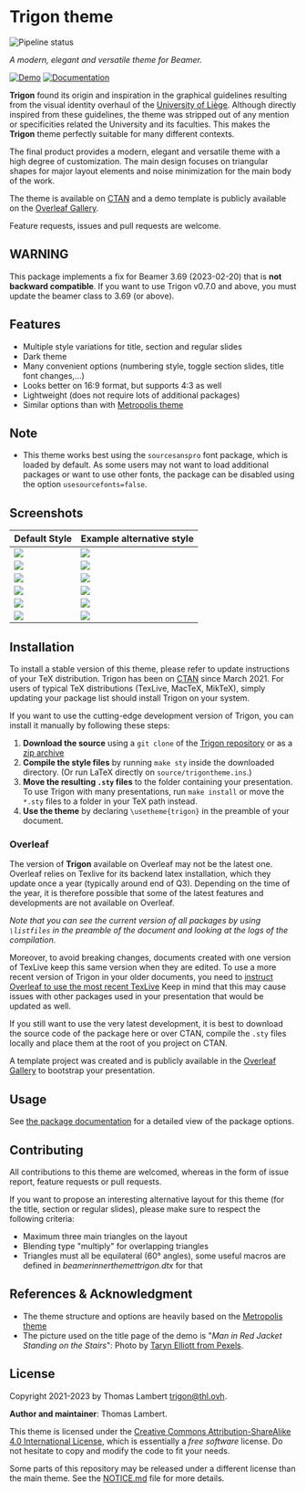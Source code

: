 # Trigon theme

![Pipeline status](https://gitlab.com/thlamb/beamertheme-trigon/badges/master/pipeline.svg)

_A modern, elegant and versatile theme for Beamer._

[![Demo][demo-shield]][demo-url]
[![Documentation][docs-shield]][docs-url]

**Trigon** found its origin and inspiration in the graphical guidelines
resulting from the visual identity overhaul of the [University of
Liège](https://www.uliege.be/cms/c_9247131/en/a-new-visual-identity).
Although directly inspired from these guidelines, the theme was stripped out of
any mention or specificities related the University and its faculties. This
makes the **Trigon** theme perfectly suitable for many different contexts.

The final product provides a modern, elegant and versatile theme with a
high degree of customization.
The main design focuses on triangular shapes for major layout elements and noise
minimization for the main body of the work.

The theme is available on [CTAN](https://ctan.org/pkg/beamertheme-trigon)
and a demo template is publicly available on the [Overleaf
Gallery][overleaf-gallery].

Feature requests, issues and pull requests are welcome.

## WARNING
This package implements a fix for Beamer 3.69 (2023-02-20) that is **not
backward compatible**. If you want to use Trigon v0.7.0 and above, you must
update the beamer class to 3.69 (or above).

## Features

- Multiple style variations for title, section and regular slides
- Dark theme
- Many convenient options (numbering style, toggle section slides, title font
  changes,...)
- Looks better on 16:9 format, but supports 4:3 as well
- Lightweight (does not require lots of additional packages)
- Similar options than with [Metropolis theme](https://github.com/matze/mtheme)

## Note

- This theme works best using the `sourcesanspro` font package, which is loaded
  by default. As some users may not want to load additional packages or want to
  use other fonts, the package can be disabled using the option
  `usesourcefonts=false`.

## Screenshots

Default Style                           |  Example alternative style
----------------------------------------|---------------------------------------
![](https://thlamb.gitlab.io/beamertheme-trigon/trigon_demo-01.jpg)  |  ![](https://thlamb.gitlab.io/beamertheme-trigon/trigon_demo_alt-01.jpg)
![](https://thlamb.gitlab.io/beamertheme-trigon/trigon_demo-03.jpg)  |  ![](https://thlamb.gitlab.io/beamertheme-trigon/trigon_demo_alt-03.jpg)
![](https://thlamb.gitlab.io/beamertheme-trigon/trigon_demo-04.jpg)  |  ![](https://thlamb.gitlab.io/beamertheme-trigon/trigon_demo_alt-04.jpg)
![](https://thlamb.gitlab.io/beamertheme-trigon/trigon_demo-07.jpg)  |  ![](https://thlamb.gitlab.io/beamertheme-trigon/trigon_demo_alt-07.jpg)
![](https://thlamb.gitlab.io/beamertheme-trigon/trigon_demo-09.jpg)  |  ![](https://thlamb.gitlab.io/beamertheme-trigon/trigon_demo_alt-09.jpg)
![](https://thlamb.gitlab.io/beamertheme-trigon/trigon_demo-13.jpg)  |  ![](https://thlamb.gitlab.io/beamertheme-trigon/trigon_demo_alt-13.jpg)

## Installation

To install a stable version of this theme, please refer to update instructions
of your TeX distribution. Trigon has been on
[CTAN](https://ctan.org/pkg/beamertheme-trigon) since March 2021. For users of
typical TeX distributions (TexLive, MacTeX, MikTeX), simply updating your
package list should install Trigon on your system.

If you want to use the cutting-edge development version of Trigon, you can
install it manually by following these steps:

1. **Download the source** using a `git clone` of the [Trigon
   repository](https://gitlab.com/thlamb/beamertheme-trigon) or as a [zip
   archive](https://gitlab.com/thlamb/beamertheme-trigon/-/archive/master/beamertheme-trigon-master.zip)
2. **Compile the style files** by running `make sty` inside the downloaded
   directory. (Or run LaTeX directly on `source/trigontheme.ins`.)
3. **Move the resulting `.sty` files** to the folder containing your
   presentation. To use Trigon with many presentations, run `make install` or
   move the `*.sty` files to a folder in your TeX path instead.
4. **Use the theme** by declaring `\usetheme{trigon}` in the preamble of your
   document.

### Overleaf

The version of **Trigon** available on Overleaf may not be the latest one.
Overleaf relies on Texlive for its backend latex installation, which they update
once a year (typically around end of Q3). Depending on the time of the year, it
is therefore possible that some of the latest features and developments are not
available on Overleaf.

_Note that you can see the current version of all packages by using `\listfiles`
in the preamble of the document and looking at the logs of the compilation._

Moreover, to avoid breaking changes, documents created with one version of
TexLive keep this same version when they are edited. To use a more recent
version of Trigon in your older documents, you need to [instruct Overleaf to use
the most recent
TexLive](https://www.overleaf.com/blog/new-feature-select-your-tex-live-compiler-version)
Keep in mind that this may cause issues with other packages used in your
presentation that would be updated as well.

If you still want to use the very latest development, it is best to download the
source code of the package here or over CTAN, compile the `.sty` files locally
and place them at the root of you project on CTAN.

A template project was created and is publicly available in the [Overleaf
Gallery][overleaf-gallery] to bootstrap your presentation.

## Usage

See [the package documentation][docs-url] for a detailed view of the package
options.

## Contributing

All contributions to this theme are welcomed, whereas in the form of issue
report, feature requests or pull requests.

If you want to propose an interesting alternative layout for this theme (for
the title, section or regular slides), please make sure to respect the
following criteria:

- Maximum three main triangles on the layout
- Blending type "multiply" for overlapping triangles
- Triangles must all be equilateral (60° angles), some useful macros are
  defined in _beamerinnerthemettrigon.dtx_ for that

## References & Acknowledgment

- The theme structure and options are heavily based on the [Metropolis
  theme](https://github.com/matze/mtheme)
- The picture used on the title page of the demo is "_Man in Red Jacket Standing
  on the Stairs_": Photo by [Taryn Elliott from Pexels][man-red-jacket].

## License

Copyright 2021-2023 by Thomas Lambert <trigon@thl.ovh>.

**Author and maintainer**: Thomas Lambert.

This theme is licensed under the [Creative Commons Attribution-ShareAlike 4.0
International License](https://creativecommons.org/licenses/by-sa/4.0/), which
is essentially a _free software_ license. Do not hesitate to copy and modify
the code to fit your needs.

Some parts of this repository may be released under a different license than the
main theme. See the [NOTICE.md](NOTICE.md) file for more details.

[demo-shield]: https://img.shields.io/badge/Demo-PDF-blue.svg
[docs-shield]: https://img.shields.io/badge/Documentation-PDF-blue.svg
[demo-url]: https://gitlab.com/thlamb/beamertheme-trigon/-/jobs/artifacts/master/raw/demo/trigon_demo.pdf?job=tex-compile
[docs-url]: https://gitlab.com/thlamb/beamertheme-trigon/-/jobs/artifacts/master/raw/docs/trigontheme.pdf?job=tex-compile
[overleaf-gallery]: https://www.overleaf.com/latex/templates/trigon-beamer-theme/wjyyzvdzqkgf
[man-red-jacket]: https://www.pexels.com/photo/man-in-red-jacket-standing-on-the-stairs-4390730/
